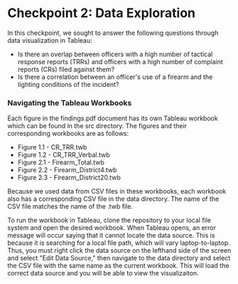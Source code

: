 # Checkpoint 2: Data Exploration 

In this checkpoint, we sought to answer the following questions through data visualization in Tableau:
* Is there an overlap between officers with a high number of tactical response reports (TRRs) and officers with a high number of complaint reports (CRs) filed against them?
* Is there a correlation between an officer's use of a firearm and the lighting conditions of the incident?

### Navigating the Tableau Workbooks
Each figure in the findings.pdf document has its own Tableau workbook which can be found in the src directory. The figures and their corresponding workbooks are as follows:
* Figure 1.1 - CR_TRR.twb
* Figure 1.2 - CR_TRR_Verbal.twb
* Figure 2.1 - Firearm_Total.twb
* Figure 2.2 - Firearm_District4.twb
* Figure 2.3 - Firearm_District20.twb

Because we used data from CSV files in these workbooks, each workbook also has a corresponding CSV file in the data directory. The name of the CSV file matches the name of the .twb file. 

To run the workbook in Tableau, clone the repository to your local file system and open the desired workbook. When Tableau opens, an error message will occur saying that it cannot locate the data source. This is because it is searching for a local file path, which will vary laptop-to-laptop. Thus, you must right click the data source on the lefthand side of the screen and select "Edit Data Source," then navigate to the data directory and select the CSV file with the same name as the current workbook. This will load the correct data source and you will be able to view the visualizaiton. 